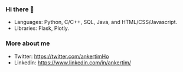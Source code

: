 ### Hi there 👋

- Languages: Python, C/C++, SQL, Java, and HTML/CSS/Javascript.
- Libraries: Flask, Plotly.

### More about me
- Twitter: https://twitter.com/ankertimHo  
- Linkedin: https://www.linkedin.com/in/ankertim/
